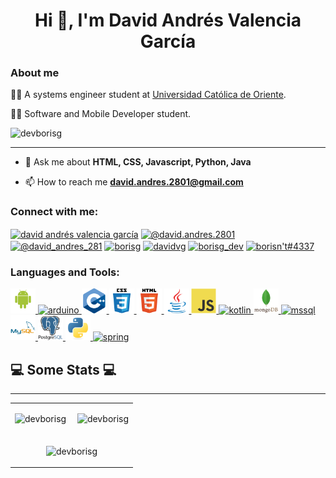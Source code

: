 <h1 align="center">Hi 👋, I'm David Andrés Valencia García</h1>
<h3>About me</h3>
<p>🧑‍🎓 A systems engineer student at <a href="https://www.uco.edu.co/">Universidad Católica de Oriente</a>.</p>
<p>👨‍💻 Software and Mobile Developer student.</p>
<p align="left"> <img src="https://komarev.com/ghpvc/?username=devborisg&label=Profile%20views&color=0e75b6&style=flat" alt="devborisg" /> </p>
<hr>

- 💬 Ask me about **HTML, CSS, Javascript, Python, Java**

- 📫 How to reach me **david.andres.2801@gmail.com**

<h3 align="left">Connect with me:</h3>
<p align="left">
<a href="https://linkedin.com/in/david andrés valencia garcía" target="blank"><img align="center" src="https://raw.githubusercontent.com/rahuldkjain/github-profile-readme-generator/master/src/images/icons/Social/linked-in-alt.svg" alt="david andrés valencia garcía" height="30" width="40" /></a>
<a href="https://medium.com/@david.andres.2801" target="blank"><img align="center" src="https://raw.githubusercontent.com/rahuldkjain/github-profile-readme-generator/master/src/images/icons/Social/medium.svg" alt="@david.andres.2801" height="30" width="40" /></a>
<a href="https://www.hackerrank.com/david_andres_281" target="blank"><img align="center" src="https://raw.githubusercontent.com/rahuldkjain/github-profile-readme-generator/master/src/images/icons/Social/hackerrank.svg" alt="@david_andres_281" height="30" width="40" /></a>
<a href="https://codeforces.com/profile/borisg" target="blank"><img align="center" src="https://raw.githubusercontent.com/rahuldkjain/github-profile-readme-generator/master/src/images/icons/Social/codeforces.svg" alt="borisg" height="30" width="40" /></a>
<a href="https://www.leetcode.com/davidvg" target="blank"><img align="center" src="https://raw.githubusercontent.com/rahuldkjain/github-profile-readme-generator/master/src/images/icons/Social/leet-code.svg" alt="davidvg" height="30" width="40" /></a>
<a href="https://twitter.com/borisg_dev" target="blank"><img align="center" src="https://raw.githubusercontent.com/rahuldkjain/github-profile-readme-generator/master/src/images/icons/Social/twitter.svg" alt="borisg_dev" height="30" width="40" /></a>
<a href="https://discord.gg/borisn't#4337" target="blank"><img align="center" src="https://raw.githubusercontent.com/rahuldkjain/github-profile-readme-generator/master/src/images/icons/Social/discord.svg" alt="borisn't#4337" height="30" width="40" /></a>
</p>

<h3 align="left">Languages and Tools:</h3>
<p align="left"> <a href="https://developer.android.com" target="_blank" rel="noreferrer"> <img src="https://raw.githubusercontent.com/devicons/devicon/master/icons/android/android-original-wordmark.svg" alt="android" width="40" height="40"/> </a> <a href="https://www.arduino.cc/" target="_blank" rel="noreferrer"> <img src="https://cdn.worldvectorlogo.com/logos/arduino-1.svg" alt="arduino" width="40" height="40"/> </a> <a href="https://www.w3schools.com/cpp/" target="_blank" rel="noreferrer"> <img src="https://raw.githubusercontent.com/devicons/devicon/master/icons/cplusplus/cplusplus-original.svg" alt="cplusplus" width="40" height="40"/> </a> <a href="https://www.w3schools.com/css/" target="_blank" rel="noreferrer"> <img src="https://raw.githubusercontent.com/devicons/devicon/master/icons/css3/css3-original-wordmark.svg" alt="css3" width="40" height="40"/> </a> <a href="https://www.w3.org/html/" target="_blank" rel="noreferrer"> <img src="https://raw.githubusercontent.com/devicons/devicon/master/icons/html5/html5-original-wordmark.svg" alt="html5" width="40" height="40"/> </a> <a href="https://www.java.com" target="_blank" rel="noreferrer"> <img src="https://raw.githubusercontent.com/devicons/devicon/master/icons/java/java-original.svg" alt="java" width="40" height="40"/> </a> <a href="https://developer.mozilla.org/en-US/docs/Web/JavaScript" target="_blank" rel="noreferrer"> <img src="https://raw.githubusercontent.com/devicons/devicon/master/icons/javascript/javascript-original.svg" alt="javascript" width="40" height="40"/> </a> <a href="https://kotlinlang.org" target="_blank" rel="noreferrer"> <img src="https://www.vectorlogo.zone/logos/kotlinlang/kotlinlang-icon.svg" alt="kotlin" width="40" height="40"/> </a> <a href="https://www.mongodb.com/" target="_blank" rel="noreferrer"> <img src="https://raw.githubusercontent.com/devicons/devicon/master/icons/mongodb/mongodb-original-wordmark.svg" alt="mongodb" width="40" height="40"/> </a> <a href="https://www.microsoft.com/en-us/sql-server" target="_blank" rel="noreferrer"> <img src="https://www.svgrepo.com/show/303229/microsoft-sql-server-logo.svg" alt="mssql" width="40" height="40"/> </a> <a href="https://www.mysql.com/" target="_blank" rel="noreferrer"> <img src="https://raw.githubusercontent.com/devicons/devicon/master/icons/mysql/mysql-original-wordmark.svg" alt="mysql" width="40" height="40"/> </a> <a href="https://www.postgresql.org" target="_blank" rel="noreferrer"> <img src="https://raw.githubusercontent.com/devicons/devicon/master/icons/postgresql/postgresql-original-wordmark.svg" alt="postgresql" width="40" height="40"/> </a> <a href="https://www.python.org" target="_blank" rel="noreferrer"> <img src="https://raw.githubusercontent.com/devicons/devicon/master/icons/python/python-original.svg" alt="python" width="40" height="40"/> </a> <a href="https://spring.io/" target="_blank" rel="noreferrer"> <img src="https://www.vectorlogo.zone/logos/springio/springio-icon.svg" alt="spring" width="40" height="40"/> </a> </p>

<h2>💻 Some Stats 💻</h2>
<hr>

<table align="center">
    <tbody>
        <tr>
            <td align="center">
                <p><img src="https://github-readme-streak-stats.herokuapp.com/?user=devborisg&theme=dark" alt="devborisg" /></p>
            </td>
            <td>
                <p>&nbsp;<img src="https://github-readme-stats.vercel.app/api?username=devborisg&show_icons=true&locale=en&theme=dark" alt="devborisg" /></p>
            </td>
        </tr>
        <tr>
            <td colspan=2 align="center">
                <p><img align="center" src="https://github-readme-stats.vercel.app/api/top-langs?username=devborisg&show_icons=true&locale=en&layout=compact&theme=dark" alt="devborisg" /></p>
            </td>
        </tr>
    </tbody>
</table>
